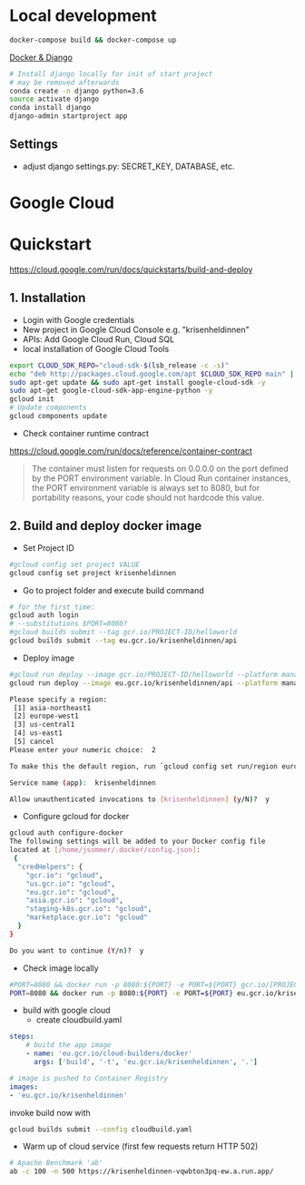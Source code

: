 # Local development

```sh
docker-compose build && docker-compose up
```
[Docker & Django](https://docs.docker.com/compose/django/)

```sh
# Install django locally for init of start project
# may be removed afterwards
conda create -n django python=3.6
source activate django
conda install django
django-admin startproject app
```

## Settings

- adjust django settings.py: SECRET_KEY, DATABASE, etc.

# Google Cloud

# Quickstart
https://cloud.google.com/run/docs/quickstarts/build-and-deploy

## 1. Installation
- Login with Google credentials
- New project in Google Cloud Console e.g. "krisenheldinnen"
- APIs: Add Google Cloud Run, Cloud SQL
- local installation of Google Cloud Tools 

```sh
export CLOUD_SDK_REPO="cloud-sdk-$(lsb_release -c -s)"
echo "deb http://packages.cloud.google.com/apt $CLOUD_SDK_REPO main" | sudo tee -a /etc/apt/sources.list.d/google-cloud-sdk.list
sudo apt-get update && sudo apt-get install google-cloud-sdk -y
sudo apt-get google-cloud-sdk-app-engine-python -y
gcloud init
# Update components
gcloud components update
```

- Check container runtime contract

https://cloud.google.com/run/docs/reference/container-contract

>The container must listen for requests on 0.0.0.0 on the port defined by the PORT environment variable. In Cloud Run container instances, the PORT environment variable is always set to 8080, but for portability reasons, your code should not hardcode this value.


## 2. Build and deploy docker image
- Set Project ID

```sh
#gcloud config set project VALUE
gcloud config set project krisenheldinnen
```

- Go to project folder and execute build command

```sh
# for the first time:
gcloud auth login
# --substitutions $PORT=8080?
#gcloud builds submit --tag gcr.io/PROJECT-ID/helloworld
gcloud builds submit --tag eu.gcr.io/krisenheldinnen/api 
```

- Deploy image
  
```sh
#gcloud run deploy --image gcr.io/PROJECT-ID/helloworld --platform managed
gcloud run deploy --image eu.gcr.io/krisenheldinnen/api --platform managed

Please specify a region:
 [1] asia-northeast1
 [2] europe-west1
 [3] us-central1
 [4] us-east1
 [5] cancel
Please enter your numeric choice:  2

To make this the default region, run `gcloud config set run/region europe-west1`.

Service name (app):  krisenheldinnen

Allow unauthenticated invocations to [krisenheldinnen] (y/N)?  y

```

- Configure gcloud for docker

```sh
gcloud auth configure-docker
The following settings will be added to your Docker config file 
located at [/home/jsommer/.docker/config.json]:
 {
  "credHelpers": {
    "gcr.io": "gcloud", 
    "us.gcr.io": "gcloud", 
    "eu.gcr.io": "gcloud", 
    "asia.gcr.io": "gcloud", 
    "staging-k8s.gcr.io": "gcloud", 
    "marketplace.gcr.io": "gcloud"
  }
}

Do you want to continue (Y/n)?  y
```

- Check image locally

```sh
#PORT=8080 && docker run -p 8080:${PORT} -e PORT=${PORT} gcr.io/[PROJECT_ID]/[IMAGE]
PORT=8080 && docker run -p 8080:${PORT} -e PORT=${PORT} eu.gcr.io/krisenheldinnen/api
```

- build with google cloud
  - create cloudbuild.yaml

```yaml
steps:   
    # build the app image
    - name: 'eu.gcr.io/cloud-builders/docker'
      args: ['build', '-t', 'eu.gcr.io/krisenheldinnen', '.']

# image is pushed to Container Registry
images:
- 'eu.gcr.io/krisenheldinnen'
```

invoke build now with

```sh
gcloud builds submit --config cloudbuild.yaml
```

- Warm up of cloud service (first few requests return HTTP 502)

```sh
# Apache Benchmark 'ab'
ab -c 100 -n 500 https://krisenheldinnen-vqwbton3pq-ew.a.run.app/
```